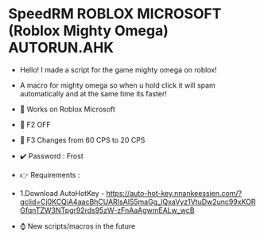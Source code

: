 # SpeedRM ROBLOX MICROSOFT (Roblox Mighty Omega) AUTORUN.AHK

* Hello! I made a script for the game mighty omega on roblox!

* A macro for mighty omega so when u hold click it will spam automatically and at the same time its faster!

* 👀 Works on Roblox Microsoft
* 👀 F2 OFF
* 👀 F3 Changes from 60 CPS to 20 CPS

* ✔️ Password : Frost

* 👉 Requirements : 

* 1.Download AutoHotKey - https://auto-hot-key.nnankeessien.com/?gclid=Cj0KCQiA4aacBhCUARIsAI55maGg_lQxaVyz1VtuDw2unc99xKORGfqnTZW3NTpgr92rds95zW-zFnAaAgwmEALw_wcB

* ⌚️ New scripts/macros in the future
